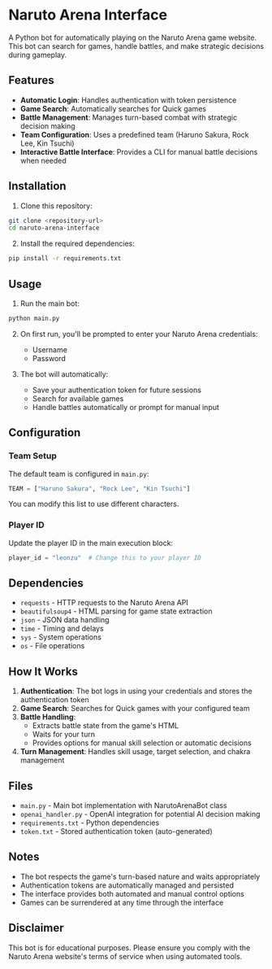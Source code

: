 # Naruto Arena Interface

A Python bot for automatically playing on the Naruto Arena game website. This bot can search for games, handle battles, and make strategic decisions during gameplay.

## Features

- **Automatic Login**: Handles authentication with token persistence
- **Game Search**: Automatically searches for Quick games
- **Battle Management**: Manages turn-based combat with strategic decision making
- **Team Configuration**: Uses a predefined team (Haruno Sakura, Rock Lee, Kin Tsuchi)
- **Interactive Battle Interface**: Provides a CLI for manual battle decisions when needed

## Installation

1. Clone this repository:
```bash
git clone <repository-url>
cd naruto-arena-interface
```

2. Install the required dependencies:
```bash
pip install -r requirements.txt
```

## Usage

1. Run the main bot:
```bash
python main.py
```

2. On first run, you'll be prompted to enter your Naruto Arena credentials:
   - Username
   - Password

3. The bot will automatically:
   - Save your authentication token for future sessions
   - Search for available games
   - Handle battles automatically or prompt for manual input

## Configuration

### Team Setup
The default team is configured in `main.py`:
```python
TEAM = ["Haruno Sakura", "Rock Lee", "Kin Tsuchi"]
```

You can modify this list to use different characters.

### Player ID
Update the player ID in the main execution block:
```python
player_id = "leonzu"  # Change this to your player ID
```

## Dependencies

- `requests` - HTTP requests to the Naruto Arena API
- `beautifulsoup4` - HTML parsing for game state extraction
- `json` - JSON data handling
- `time` - Timing and delays
- `sys` - System operations
- `os` - File operations

## How It Works

1. **Authentication**: The bot logs in using your credentials and stores the authentication token
2. **Game Search**: Searches for Quick games with your configured team
3. **Battle Handling**:
   - Extracts battle state from the game's HTML
   - Waits for your turn
   - Provides options for manual skill selection or automatic decisions
4. **Turn Management**: Handles skill usage, target selection, and chakra management

## Files

- `main.py` - Main bot implementation with NarutoArenaBot class
- `openai_handler.py` - OpenAI integration for potential AI decision making
- `requirements.txt` - Python dependencies
- `token.txt` - Stored authentication token (auto-generated)

## Notes

- The bot respects the game's turn-based nature and waits appropriately
- Authentication tokens are automatically managed and persisted
- The interface provides both automated and manual control options
- Games can be surrendered at any time through the interface

## Disclaimer

This bot is for educational purposes. Please ensure you comply with the Naruto Arena website's terms of service when using automated tools.